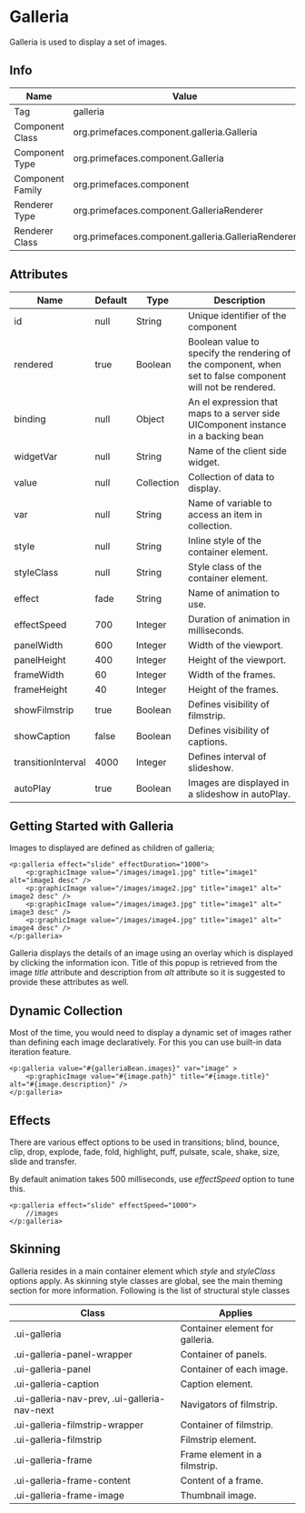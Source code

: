 # Galleria

Galleria is used to display a set of images.

## Info

| Name | Value |
| - | - |
| Tag | galleria
| Component Class | org.primefaces.component.galleria.Galleria
| Component Type | org.primefaces.component.Galleria
| Component Family | org.primefaces.component |
| Renderer Type | org.primefaces.component.GalleriaRenderer
| Renderer Class | org.primefaces.component.galleria.GalleriaRenderer

## Attributes

| Name | Default | Type | Description | 
| --- | --- | --- | --- |
| id | null | String | Unique identifier of the component
| rendered | true | Boolean | Boolean value to specify the rendering of the component, when set to false component will not be rendered.
| binding | null | Object | An el expression that maps to a server side UIComponent instance in a backing bean
| widgetVar | null | String | Name of the client side widget.
| value | null | Collection | Collection of data to display.
| var | null | String | Name of variable to access an item in collection.
| style | null | String | Inline style of the container element.
| styleClass | null | String | Style class of the container element.
| effect | fade | String | Name of animation to use.
| effectSpeed | 700 | Integer | Duration of animation in milliseconds.
| panelWidth | 600 | Integer | Width of the viewport.
| panelHeight | 400 | Integer | Height of the viewport.
| frameWidth | 60 | Integer | Width of the frames.
| frameHeight | 40 | Integer | Height of the frames.
| showFilmstrip | true | Boolean | Defines visibility of filmstrip.
| showCaption | false | Boolean | Defines visibility of captions.
| transitionInterval | 4000 | Integer | Defines interval of slideshow.
| autoPlay | true | Boolean | Images are displayed in a slideshow in autoPlay.

## Getting Started with Galleria
Images to displayed are defined as children of galleria;

```xhtml
<p:galleria effect="slide" effectDuration="1000">
    <p:graphicImage value="/images/image1.jpg" title="image1" alt="image1 desc" />
    <p:graphicImage value="/images/image2.jpg" title="image1" alt=" image2 desc" />
    <p:graphicImage value="/images/image3.jpg" title="image1" alt=" image3 desc" />
    <p:graphicImage value="/images/image4.jpg" title="image1" alt=" image4 desc" />
</p:galleria>
```
Galleria displays the details of an image using an overlay which is displayed by clicking the
information icon. Title of this popup is retrieved from the image _title_ attribute and description from
_alt_ attribute so it is suggested to provide these attributes as well.

## Dynamic Collection
Most of the time, you would need to display a dynamic set of images rather than defining each
image declaratively. For this you can use built-in data iteration feature.

```xhtml
<p:galleria value="#{galleriaBean.images}" var="image" >
    <p:graphicImage value="#{image.path}" title="#{image.title}" alt="#{image.description}" />
</p:galleria>
```
## Effects
There are various effect options to be used in transitions; blind, bounce, clip, drop, explode, fade,
fold, highlight, puff, pulsate, scale, shake, size, slide and transfer.

By default animation takes 500 milliseconds, use _effectSpeed_ option to tune this.


```xhtml
<p:galleria effect="slide" effectSpeed="1000">
    //images
</p:galleria>
```
## Skinning
Galleria resides in a main container element which _style_ and _styleClass_ options apply. As skinning
style classes are global, see the main theming section for more information. Following is the list of
structural style classes

| Class | Applies | 
| --- | --- | 
| .ui-galleria | Container element for galleria.
| .ui-galleria-panel-wrapper | Container of panels.
| .ui-galleria-panel | Container of each image.
| .ui-galleria-caption | Caption element.
| .ui-galleria-nav-prev, .ui-galleria-nav-next | Navigators of filmstrip.
| .ui-galleria-filmstrip-wrapper | Container of filmstrip.
| .ui-galleria-filmstrip | Filmstrip element.
| .ui-galleria-frame | Frame element in a filmstrip.
| .ui-galleria-frame-content | Content of a frame.
| .ui-galleria-frame-image | Thumbnail image.
